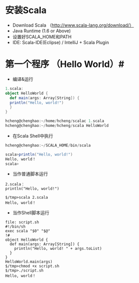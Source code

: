 # 安装Scala #
- Download Scala （http://www.scala-lang.org/download/）
- Java Runtime (1.6 or Above)
- 设置好SCALA_HOME和PATH
- IDE: Scala-IDE(Eclipse) / IntelliJ + Scala Plugin

# 第一个程序 （Hello World）#
- 编译&运行
```scala
1.scala: 
object HelloWorld { 
  def main(args: Array[String]) { 
  println("Hello, world!") 
  } 
} 

hcheng@chenghao:~/home/hcheng/scalac 1.scala 
hcheng@chenghao:~/home/hcheng/scala HelloWorld 
```
- 在Scala Shell中执行
```scala
hcheng@chenghao:~/SCALA_HOME/bin/scala

scala>println("Hello, world!")
Hello, world！
scala>
```
- 当作普通脚本运行
```shell
2.scala：
println("Hello, world!")

$/tmp>scala 2.scala
Hello, world！
```
- 当作Shell脚本运行
```shell
file: script.sh
#!/bin/sh
exec scala "$0" "$@"
!#
object HelloWorld {
  def main(args: Array[String]) {
    println("Hello, world! " + args.toList)
  }
}
HelloWorld.main(args)
$/tmp>chmod +x script.sh
$/tmp>./script.sh
Hello, world！
```



